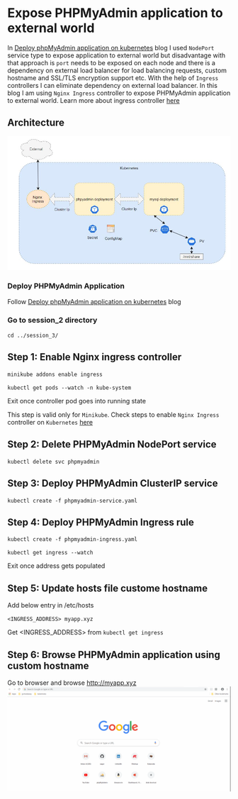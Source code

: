 
# Expose PHPMyAdmin application to external world

In [Deploy phpMyAdmin application on kubernetes](./../session_1/README.md) blog I used `NodePort` service type to expose application to external world but disadvantage with that approach is `port` needs to be exposed on each node and there is a dependency on external load balancer for load balancing requests, custom hostname and SSL/TLS encryption support etc. With the help of `Ingress` controllers I can eliminate dependency on external load balancer. In this blog I am using `Nginx Ingress` controller to expose PHPMyAdmin application to external world. Learn more about ingress controller [here](https://kubernetes.io/docs/concepts/services-networking/ingress/) 

## Architecture

![Architecture](./architecture.JPG)

### Deploy PHPMyAdmin Application
Follow [Deploy phpMyAdmin application on kubernetes](./../session_1/README.md) blog

### Go to session_2 directory
```
cd ../session_3/
```

## Step 1: Enable Nginx ingress controller
```
minikube addons enable ingress
```
```
kubectl get pods --watch -n kube-system
```
Exit once controller pod goes into running state

This step is valid only for `Minikube`. Check steps to enable `Nginx Ingress` controller on `Kubernetes` [here](https://www.nginx.com/products/nginx/kubernetes-ingress-controller/)

## Step 2: Delete PHPMyAdmin NodePort service
```
kubectl delete svc phpmyadmin
```

## Step 3: Deploy PHPMyAdmin ClusterIP service
```
kubectl create -f phpmyadmin-service.yaml
```

## Step 4: Deploy PHPMyAdmin Ingress rule
```
kubectl create -f phpmyadmin-ingress.yaml
```
```
kubectl get ingress --watch
```
Exit once address gets populated

## Step 5: Update hosts file custome hostname
Add below entry in /etc/hosts
```
<INGRESS_ADDRESS> myapp.xyz
```
Get <INGRESS_ADDRESS> from `kubectl get ingress`

## Step 6: Browse PHPMyAdmin application using custom hostname
Go to browser and browse http://myapp.xyz
![Demo](./demo.gif)

